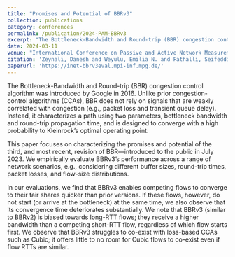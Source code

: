 ```yaml
---
title: "Promises and Potential of BBRv3"
collection: publications
category: conferences
permalink: /publication/2024-PAM-BBRv3
excerpt: "The Bottleneck-Bandwidth and Round-trip (BBR) congestion control algorithm was introduced by Google in 2016. Unlike prior congestion-control algorithms (CCAs), BBR does not rely on signals that are weakly correlated with congestion (e.g., packet loss and transient queue delay). Instead, it characterizes a path using two parameters, bottleneck bandwidth and round-trip propagation time, and is designed to converge with a high probability to Kleinrock’s optimal operating point. This paper focuses on characterizing the promises and potential of the third, and most recent, revision of BBR—introduced to the public in July 2023. We empirically evaluate BBRv3’s performance across a range of network scenarios, e.g., considering different buffer sizes, round-trip times, packet losses, and flow-size distributions."
date: 2024-03-11
venue: "International Conference on Passive and Active Network Measurement"
citation: 'Zeynali, Danesh and Weyulu, Emilia N. and Fathalli, Seifeddine and Chandrasekaran, Balakrishnan and Feldmann, Anja. (2024). &quot;Promises and Potential of BBRv3.&quot; <i>International Conference on Passive and Active Network Measurement </i>.'
paperurl: 'https://inet-bbrv3eval.mpi-inf.mpg.de/'
---
```


The Bottleneck-Bandwidth and Round-trip (BBR) congestion control algorithm was introduced by Google in 2016. Unlike prior congestion-control algorithms (CCAs), BBR does not rely on signals that are weakly correlated with congestion (e.g., packet loss and transient queue delay). Instead, it characterizes a path using two parameters, bottleneck bandwidth and round-trip propagation time, and is designed to converge with a high probability to Kleinrock’s optimal operating point.

This paper focuses on characterizing the promises and potential of the third, and most recent, revision of BBR—introduced to the public in July 2023. We empirically evaluate BBRv3’s performance across a range of network scenarios, e.g., considering different buffer sizes, round-trip times, packet losses, and flow-size distributions.

In our evaluations, we find that BBRv3 enables competing flows to converge to their fair shares quicker than prior versions. If these flows, however, do not start (or arrive at the bottleneck) at the same time, we also observe that its convergence time deteriorates substantially. We note that BBRv3 (similar to BBRv2) is biased towards long-RTT flows; they receive a higher bandwidth than a competing short-RTT flow, regardless of which flow starts first. We observe that BBRv3 struggles to co-exist with loss-based CCAs such as Cubic; it offers little to no room for Cubic flows to co-exist even if flow RTTs are similar.
